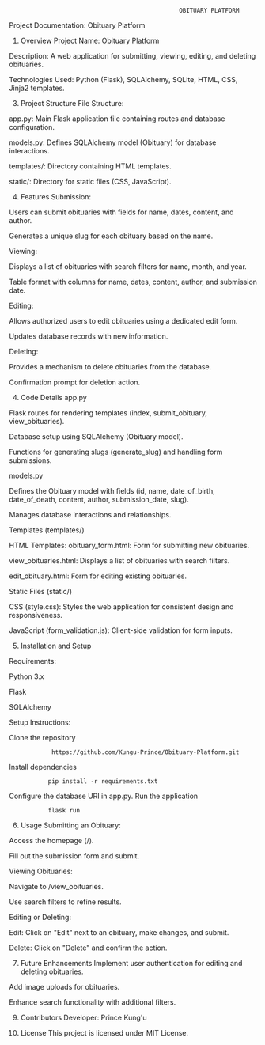                                                     OBITUARY PLATFORM
Project Documentation: Obituary Platform

1. Overview
Project Name: Obituary Platform

Description: A web application for submitting, viewing, editing, and deleting obituaries.

Technologies Used: Python (Flask), SQLAlchemy, SQLite, HTML, CSS, Jinja2 templates.

3. Project Structure
File Structure:

app.py: Main Flask application file containing routes and database configuration.

models.py: Defines SQLAlchemy model (Obituary) for database interactions.

templates/: Directory containing HTML templates.

static/: Directory for static files (CSS, JavaScript).

4. Features
Submission:

Users can submit obituaries with fields for name, dates, content, and author.

Generates a unique slug for each obituary based on the name.

Viewing:

Displays a list of obituaries with search filters for name, month, and year.

Table format with columns for name, dates, content, author, and submission date.

Editing:

Allows authorized users to edit obituaries using a dedicated edit form.

Updates database records with new information.

Deleting:

Provides a mechanism to delete obituaries from the database.

Confirmation prompt for deletion action.

4. Code Details
app.py

Flask routes for rendering templates (index, submit_obituary, view_obituaries).

Database setup using SQLAlchemy (Obituary model).

Functions for generating slugs (generate_slug) and handling form submissions.

models.py

Defines the Obituary model with fields (id, name, date_of_birth, date_of_death, content, author, submission_date, slug).

Manages database interactions and relationships.

Templates (templates/)

HTML Templates:
obituary_form.html: Form for submitting new obituaries.

view_obituaries.html: Displays a list of obituaries with search filters.

edit_obituary.html: Form for editing existing obituaries.


Static Files (static/)

CSS (style.css): Styles the web application for consistent design and responsiveness.

JavaScript (form_validation.js): Client-side validation for form inputs.

5. Installation and Setup

Requirements:

Python 3.x

Flask

SQLAlchemy

Setup Instructions:

Clone the repository  

                https://github.com/Kungu-Prince/Obituary-Platform.git
                
Install dependencies 

               pip install -r requirements.txt
               
Configure the database URI in app.py.
Run the application 

               flask run
               
6. Usage
Submitting an Obituary:

Access the homepage (/).

Fill out the submission form and submit.

Viewing Obituaries:

Navigate to /view_obituaries.

Use search filters to refine results.

Editing or Deleting:

Edit: Click on "Edit" next to an obituary, make changes, and submit.

Delete: Click on "Delete" and confirm the action.

7. Future Enhancements
Implement user authentication for editing and deleting obituaries.

Add image uploads for obituaries.

Enhance search functionality with additional filters.

9. Contributors
Developer: Prince Kung'u

11. License
This project is licensed under MIT License.
